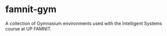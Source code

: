 # famnit-gym
A collection of Gymnasium environments used with the Intelligent Systems course at UP FAMNIT.
